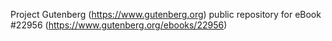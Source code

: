 Project Gutenberg (https://www.gutenberg.org) public repository for eBook #22956 (https://www.gutenberg.org/ebooks/22956)
